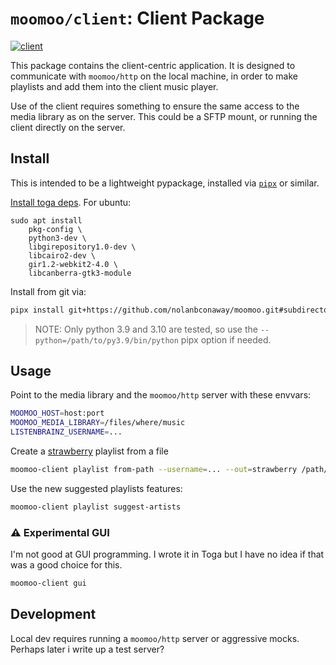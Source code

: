 # `moomoo/client`: Client Package

[![client](https://github.com/nolanbconaway/moomoo/actions/workflows/client.yml/badge.svg)](https://github.com/nolanbconaway/moomoo/actions/workflows/client.yml)

This package contains the client-centric application. It is designed to communicate with `moomoo/http` on the local machine, in order to make playlists and add them into the client music player.

Use of the client requires something to ensure the same access to the media library as on the server. This could be a SFTP mount, or running the client directly on the server.

## Install

This is intended to be a lightweight pypackage, installed via [`pipx`](https://github.com/pypa/pipx) or similar.

[Install toga deps](https://toga.readthedocs.io/en/stable/tutorial/tutorial-0.html#set-up-your-development-environment). For ubuntu:

```
sudo apt install 
    pkg-config \
    python3-dev \
    libgirepository1.0-dev \
    libcairo2-dev \
    gir1.2-webkit2-4.0 \
    libcanberra-gtk3-module
```

Install from git via:

```sh
pipx install git+https://github.com/nolanbconaway/moomoo.git#subdirectory=client
```

> NOTE: Only python 3.9 and 3.10 are tested, so use the `--python=/path/to/py3.9/bin/python` pipx option if needed.

## Usage

Point to the media library and the `moomoo/http` server with these envvars:

```sh
MOOMOO_HOST=host:port
MOOMOO_MEDIA_LIBRARY=/files/where/music
LISTENBRAINZ_USERNAME=...
```

Create a [strawberry](https://www.strawberrymusicplayer.org/) playlist from a file

```sh
moomoo-client playlist from-path --username=... --out=strawberry /path/to/file.mp3
```

Use the new suggested playlists features:

```sh
moomoo-client playlist suggest-artists
```

### :warning: Experimental GUI

I'm not good at GUI programming. I wrote it in Toga but I have no idea if that was a good choice for this.

```sh
moomoo-client gui
```

## Development

Local dev requires running a `moomoo/http` server or aggressive mocks. Perhaps later i write up a test server?
